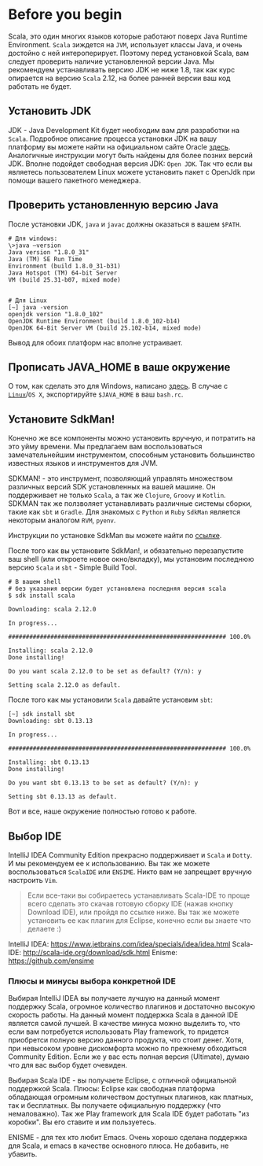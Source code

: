 Before you begin
================

Scala, это один многих языков которые работают поверх Java Runtime
Environment. `Scala` зиждется на `JVM`, использует классы Java, и очень
достойно с ней интероперирует. Поэтому перед установкой Scala, вам
следует проверить наличие установленной версии Java. Мы рекомендуем
устанавливать версию JDK не ниже 1.8, так как курс опирается на версию
`Scala` 2.12, на более ранней версии ваш код работать не будет.

## Установить JDK
JDK - Java Development Kit будет необходим вам для разработки на
`Scala`. Подробное описание процесса установки JDK на вашу платформу вы
можете найти на официальном сайте Oracle [здесь][jdk-install-overview].
Аналогичные инструкции могут быть найдены для более позних версий JDK.
Вполне подойдет свободная версия JDK: `Open JDK`. Так что если вы
являетесь пользователем Linux можете установить пакет с OpenJdk при
помощи вашего пакетного менеджера.


## Проверить установленную версию Java
После установки JDK, `java` и `javac` должны оказаться в вашем `$PATH`.

    # Для windows:
    \>java –version
    Java version "1.8.0_31"
    Java (TM) SE Run Time
    Environment (build 1.8.0_31-b31)
    Java Hotspot (TM) 64-bit Server
    VM (build 25.31-b07, mixed mode)


    # Для Linux
    [~] java -version
    openjdk version "1.8.0_102"
    OpenJDK Runtime Environment (build 1.8.0_102-b14)
    OpenJDK 64-Bit Server VM (build 25.102-b14, mixed mode)

Вывод для обоих платформ нас вполне устраивает.


## Прописать JAVA_HOME в ваше окружение
О том, как сделать это для Windows, написано [здесь][java-home-windows].
В случае с [`Linux`][java-home-linux]/`OS X`, экспортируйте `$JAVA_HOME`
в ваш `bash.rc`.


## Установите SdkMan!
Конечно же все компоненты можно установить вручную, и потратить на это
уйму времени. Мы предлагаем вам воспользоваться замечательнейшим
инструментом, способным установить большинство известных языков и
инструментов для JVM.

SDKMAN! - это инструмент, позволяющий управлять множеством различных
версий SDK установленных на вашей машине. Он поддерживает не только
`Scala`, а так же `Clojure`, `Groovy` и `Kotlin`. SDKMAN так же
ползволяет устанавливать различные системы сборки, такие как `sbt` и
`Gradle`. Для знакомых с `Python` и `Ruby` `SdkMan` является некоторым
аналогом `RVM`, `pyenv`.

Инструкции по установке SdkMan вы можете найти по [ссылке][sdkman].

После того как вы установите SdkMan!, и обязательно перезапустите ваш shell
(или откроете новое окно/вкладку), мы установим последнюю версию `Scala` и
`sbt` - Simple Build Tool.

    # В вашем shell
    # без указания версии будет установлена последняя версия scala
    $ sdk install scala

    Downloading: scala 2.12.0

    In progress...

    ############################################################## 100.0%

    Installing: scala 2.12.0
    Done installing!

    Do you want scala 2.12.0 to be set as default? (Y/n): y

    Setting scala 2.12.0 as default.


После того как мы установили `Scala` давайте установим `sbt`:

    [~] sdk install sbt
    Downloading: sbt 0.13.13

    In progress...

    ############################################################## 100.0%

    Installing: sbt 0.13.13
    Done installing!

    Do you want sbt 0.13.13 to be set as default? (Y/n): y

    Setting sbt 0.13.13 as default.

Вот и все, наше окружение полностью готово к работе.


## Выбор IDE
IntelliJ IDEA Community Edition прекрасно поддерживает и `Scala` и `Dotty`. И
мы рекомендуем ее к использованию. Вы так же можете воспользоваться `ScalaIDE`
или `ENSIME`. Никто вам не запрещает вручную настроить `Vim`.

> Если все-таки вы собираетесь устанавливать Scala-IDE то проще всего сделать
> это скачав готовую сборку IDE (нажав кнопку Download IDE), или пройдя по
> ссылке ниже. Вы так же можете установить ее как плагин для Eclipse, конечно
> если вы знаете что делаете :)

IntelliJ IDEA: https://www.jetbrains.com/idea/specials/idea/idea.html
Scala-IDE: http://scala-ide.org/download/sdk.html
Enisme: https://github.com/ensime


### Плюсы и минусы выбора конкретной IDE
Выбирая IntelliJ IDEA вы получаете лучшую на данный момент поддержку Scala,
огромное количество плагинов и достаточно высокую скорость работы. На данный
момент поддержка Scala в данной IDE является самой лучшей. В качестве минуса
можно выделить то, что если вам потребуется использовать Play framework, то
придется приобретси полную версию данного продукта, что стоит денег. Хотя,
при невысоком уровне дискомфорта можно по прежнему обходиться Community
Edition. Если же у вас есть полная версия (Ultimate), думаю что для вас выбор
будет очевиден.

Выбирая Scala IDE - вы получаете Eclipse, с отличной официальной поддержкой
Scala. Плюсы: Eclipse как свободная платформа обладающая огромным количеством
доступных плагинов, как платных, так и бесплатных. Вы получаете официальную
поддержку (что немаловажно). Так же Play framework для Scala IDE будет работать
"из коробки". Вы его ставите и им пользуетесь.

ENISME - для тех кто любит Emacs. Очень хорошо сделана поддержка для Scala, и
emacs в качестве основного плюса. Не добавить, не убавить.

[jdk-install-overview]: https://docs.oracle.com/javase/8/docs/technotes/guides/install/install_overview.html
[java-home-windows]: https://confluence.atlassian.com/doc/setting-the-java_home-variable-in-windows-8895.html
[java-home-linux]: http://askubuntu.com/questions/175514/how-to-set-java-home-for-java/175519#175519
[sdkman]: http://sdkman.io/install.html

